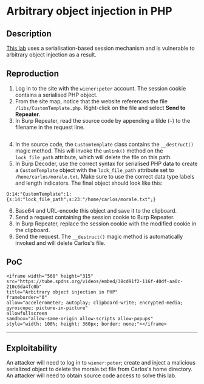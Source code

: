 # Arbitrary object injection in PHP

## Description

[This lab](https://portswigger.net/web-security/deserialization/exploiting/lab-deserialization-arbitrary-object-injection-in-php) uses a serialisation-based session mechanism and is vulnerable to arbitrary object injection as a result. 

## Reproduction

1. Log in to the site with the `wiener:peter` account. The session cookie contains a serialised PHP object.
2. From the site map, notice that the website references the file `/libs/CustomTemplate.php`. Right-click on the file and select **Send to Repeater**.
3. In Burp Repeater, read the source code by appending a tilde (`~`) to the filename in the request line.

```text

```

4. In the source code, the `CustomTemplate` class contains the `__destruct()` magic method. This will invoke the `unlink()` method on the `lock_file_path` attribute, which will delete the file on this path.
5. In Burp Decoder, use the correct syntax for serialised PHP data to create a `CustomTemplate` object with the `lock_file_path` attribute set to `/home/carlos/morale.txt`. Make sure to use the correct data type labels and length indicators. The final object should look like this:

```text
O:14:"CustomTemplate":1:{s:14:"lock_file_path";s:23:"/home/carlos/morale.txt";}
```
    
6. Base64 and URL-encode this object and save it to the clipboard.
7. Send a request containing the session cookie to Burp Repeater.
8. In Burp Repeater, replace the session cookie with the modified cookie in the clipboard.
9. Send the request. The `__destruct()` magic method is automatically invoked and will delete Carlos's file.

## PoC

```{raw} html
<iframe width="560" height="315"
src="https://tube.spdns.org/videos/embed/38cd91f2-116f-40df-aa0c-210c6da4fc0b"
title="Arbitrary object injection in PHP"
frameborder="0"
allow="accelerometer; autoplay; clipboard-write; encrypted-media; gyroscope; picture-in-picture"
allowfullscreen
sandbox="allow-same-origin allow-scripts allow-popups"
style="width: 100%; height: 360px; border: none;"></iframe>
```

----

## Exploitability

An attacker will need to log in to `wiener:peter`; create and inject a malicious serialized object to delete the morale.txt file from Carlos's home directory. An attacker will need to obtain source code access to solve this lab. 
